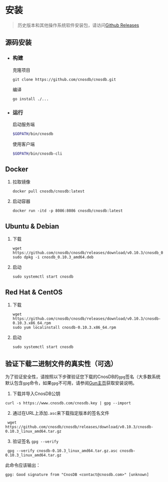 # 安装

> 历史版本和其他操作系统软件安装包，请访问[Github Releases](https://github.com/cnosdb/cnosdb/releases)

## 源码安装

- ### 构建

  克隆项目

   ```
   git clone https://github.com/cnosdb/cnosdb.git
   ```

  编译

   ```
   go install ./...
   ```

- ### 运行

  启动服务端

   ```bash
   $GOPATH/bin/cnosdb
   ```

  使用客户端

   ```bash
   $GOPATH/bin/cnosdb-cli
   ```


## Docker

1. 拉取镜像

    ```shell
    docker pull cnosdb/cnosdb:latest
    ```

2. 启动容器

    ```shell
    docker run -itd -p 8086:8086 cnosdb/cnosdb:latest
    ```

## Ubuntu & Debian

1. 下载
   ```shell
   wget https://github.com/cnosdb/cnosdb/releases/download/v0.10.3/cnosdb_0.10.3_amd64.deb
   sudo dpkg -i cnosdb_0.10.3_amd64.deb
   ```

2. 启动
   ```shell
   sudo systemctl start cnosdb
   ```

## Red Hat & CentOS

1. 下载
   ```shell
   wget https://github.com/cnosdb/cnosdb/releases/download/v0.10.3/cnosdb-0.10.3.x86_64.rpm
   sudo yum localinstall cnosdb-0.10.3.x86_64.rpm
   ```
2. 启动
   ```shell
   sudo systemctl start cnosdb
   ```

## 验证下载二进制文件的真实性（可选）

  为了验证安全性，请按照以下步骤验证您下载的CnosDB的`gpg`签名（大多数系统默认包含`gpg`命令，如果`gpg`不可用，请参阅[Gun主页](https://gnupg.org/download)获取安装说明。

   1. 下载并导入CnosDB公钥

   ```
   curl -s https://www.cnosdb.com/cnosdb.key | gpg --import
   ```

   2. 通过在URL上添加`.asc`来下载指定版本的签名文件

   ```shell
    wget https://github.com/cnosdb/cnosdb/releases/download/v0.10.3/cnosdb-0.10.3_linux_amd64.tar.gz
   ```

   3. 验证签名 `gpg --verify`

   ```shell
    gpg --verify cnosdb-0.10.3_linux_amd64.tar.gz.asc cnosdb-0.10.3_linux_amd64.tar.gz
   ```

  此命令应该输出：

   ```shell
   gpg: Good signature from "CnosDB <contact@cnosdb.com>" [unknown]
   ```



